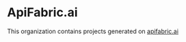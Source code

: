 # ApiFabric.ai
This organization contains projects generated on [apifabric.ai](https://apifabric.ai)
